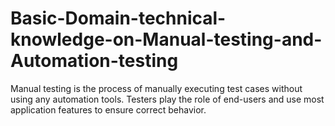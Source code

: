 # Basic-Domain-technical-knowledge-on-Manual-testing-and-Automation-testing
Manual testing is the process of manually executing test cases without using any automation tools. Testers play the role of end-users and use most application features to ensure correct behavior.
